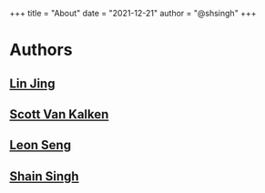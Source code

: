 +++
title = "About"
date = "2021-12-21"
author = "@shsingh"
+++

# Authors

## [Lin Jing](https://linjing.io)

## [Scott Van Kalken](https://codecowboy.io)

## [Leon Seng](https://leonseng.com)

## [Shain Singh](https://shain.io)